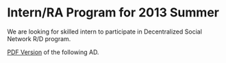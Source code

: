# Intern/RA Program for 2013 Summer

We are looking for skilled intern to participate in 
Decentralized Social Network R/D program. 

[PDF Version](ad2013summer.pdf)
of the following AD. 


